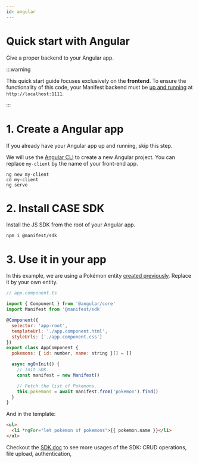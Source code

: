 ```yaml
---
id: angular
---
```


# Quick start with Angular

Give a proper backend to your Angular app.

:::warning

This quick start guide focuses exclusively on the **frontend**. To ensure the functionality of this code, your Manifest backend must be [up and running](install.md) at `http://localhost:1111`.

:::

# 1. Create a Angular app

If you already have your Angular app up and running, skip this step.

We will use the [Angular CLI](https://angular.io/cli) to create a new Angular project. You can replace `my-client` by the name of your front-end app.

```
ng new my-client
cd my-client
ng serve
```

# 2. Install CASE SDK

Install the JS SDK from the root of your Angular app.

```
npm i @manifest/sdk
```

# 3. Use it in your app

In this example, we are using a Pokémon entity [created previously](entities.md). Replace it by your own entity.

```js
// app.component.ts

import { Component } from '@angular/core'
import Manifest from '@manifest/sdk'

@Component({
  selector: 'app-root',
  templateUrl: './app.component.html',
  styleUrls: ['./app.component.css']
})
export class AppComponent {
  pokemons: { id: number, name: string }[] = []

  async ngOnInit() {
    // Init SDK.
    const manifest = new Manifest()

    // Fetch the list of Pokemons.
    this.pokemons = await manifest.from('pokemon').find()
  }
}
```

And in the template:

```html
<ul>
  <li *ngFor="let pokemon of pokemons">{{ pokemon.name }}</li>
</ul>
```

Checkout the [SDK doc](connect.md) to see more usages of the SDK: CRUD operations, file upload, authentication,
